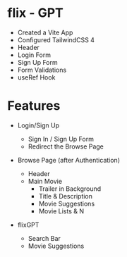 # flix - GPT

- Created a Vite App
- Configured TailwindCSS 4
- Header
- Login Form
- Sign Up Form
- Form Validations
- useRef Hook

# Features

- Login/Sign Up

  - Sign In / Sign Up Form
  - Redirect the Browse Page

- Browse Page (after Authentication)

  - Header
  - Main Movie
    - Trailer in Background
    - Title & Description
    - Movie Suggestions
    - Movie Lists & N

- flixGPT
  - Search Bar
  - Movie Suggestions

